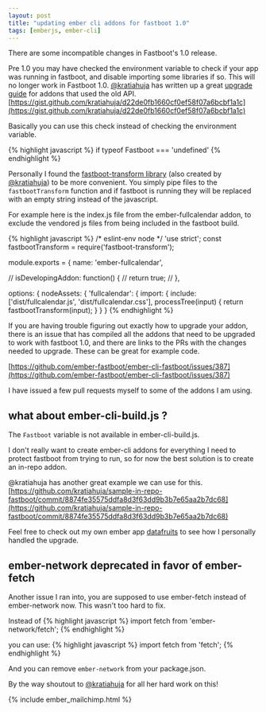 ```yaml
---
layout: post
title: "updating ember cli addons for fastboot 1.0"
tags: [emberjs, ember-cli]
---
```


There are some incompatible changes in Fastboot's 1.0 release.

Pre 1.0 you may have checked the environment variable to check if your app was
running in fastboot, and disable importing some libraries if so. This will no
longer work in Fastboot 1.0. [@kratiahuja](https://github.com/kratiahuja) has written up a great [upgrade guide](https://gist.github.com/kratiahuja/d22de0fb1660cf0ef58f07a6bcbf1a1c)
for addons that used the old API.
[https://gist.github.com/kratiahuja/d22de0fb1660cf0ef58f07a6bcbf1a1c](https://gist.github.com/kratiahuja/d22de0fb1660cf0ef58f07a6bcbf1a1c)

Basically you can use this check instead of checking the environment variable.

{% highlight javascript %}
if typeof Fastboot === 'undefined'
{% endhighlight %}

Personally I found the [fastboot-transform
library](https://github.com/kratiahuja/fastboot-transform) (also created by [@kratiahuja](https://github.com/kratiahuja/fastboot-transform))
to be more convenient. You simply pipe files to the `fastbootTransform` function
and if fastboot is running they will be replaced with an empty string instead of
the javascript.

For example here is the index.js file from the ember-fullcalendar addon, to
exclude the vendored js files from being included in the fastboot build.

{% highlight javascript %}
/* eslint-env node */
'use strict';
const fastbootTransform = require('fastboot-transform');

module.exports = {
  name: 'ember-fullcalendar',

  // isDevelopingAddon: function() {
  //   return true;
  // },

  options: {
    nodeAssets: {
      'fullcalendar': {
        import: {
          include: ['dist/fullcalendar.js', 'dist/fullcalendar.css'],
          processTree(input) {
            return fastbootTransform(input);
          }
        }
      }
{% endhighlight %}

If you are having trouble figuring out exactly how to upgrade your addon, there
is an issue that has compiled all the addons that need to be upgraded to work
with fastboot 1.0, and there are links to the PRs with the changes needed to
upgrade. These can be great for example code.

[https://github.com/ember-fastboot/ember-cli-fastboot/issues/387](https://github.com/ember-fastboot/ember-cli-fastboot/issues/387)

I have issued a few pull requests myself to some of the addons I am using.

## what about ember-cli-build.js ?

The `Fastboot` variable is not available in ember-cli-build.js.

I don't really want to create ember-cli addons for everything I need to protect
fastboot from trying to run, so for now the best solution is to create an
in-repo addon.

@kratiahuja has another great example we can use for this.
[https://github.com/kratiahuja/sample-in-repo-fastboot/commit/8874fe35575ddfa8d3f63dd9b3b7e65aa2b7dc68](https://github.com/kratiahuja/sample-in-repo-fastboot/commit/8874fe35575ddfa8d3f63dd9b3b7e65aa2b7dc68)

Feel free to check out my own ember app [datafruits](https://github.com/datafruits/datafruits/pull/84) to
see how I personally handled the upgrade.

## ember-network deprecated in favor of ember-fetch

Another issue I ran into, you are supposed to use ember-fetch instead of
ember-network now. This wasn't too hard to fix.

Instead of
{% highlight javascript %}
import fetch from 'ember-network/fetch';
{% endhighlight %}

you can use:
{% highlight javascript %}
import fetch from 'fetch';
{% endhighlight %}

And you can remove `ember-network` from your package.json.

By the way shoutout to [@kratiahuja](https://github.com/kratiahuja) for all her hard work on this!

{% include ember_mailchimp.html %}
